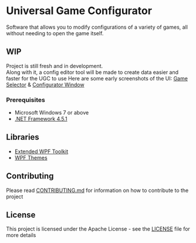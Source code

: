 # Universal Game Configurator

Software that allows you to modify configurations of a variety of games, all without needing to open the game itself.

## WIP

Project is still fresh and in development.  
Along with it, a config editor tool will be made to create data easier and faster for the UGC to use
Here are some early screenshots of the UI: [Game Selector](https://i.imgur.com/TGPlNYc.png) & [Configurator Window](https://i.imgur.com/cvgQ49w.png)

### Prerequisites

* Microsoft Windows 7 or above
* [.NET Framework 4.5.1](https://www.microsoft.com/en-gb/download/details.aspx?id=40773)

## Libraries

* [Extended WPF Toolkit](https://github.com/xceedsoftware/wpftoolkit)
* [WPF Themes](https://wpfthemes.codeplex.com/)

## Contributing

Please read [CONTRIBUTING.md](CONTRIBUTING.md) for information on how to contribute to the project

## License

This project is licensed under the Apache License - see the [LICENSE](LICENSE) file for more details
